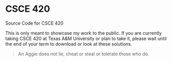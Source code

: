 # CSCE 420

Source Code for CSCE 420

This is only meant to showcase my work to the public. If you are currently taking CSCE 420 at Texas A&M University or plan to take it, please wait until the end of your term to download or look at these solutions.
> An Aggie does not lie, cheat or steal or tolerate those who do.